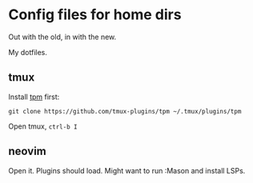 # Config files for home dirs

Out with the old, in with the new.

My dotfiles.

## tmux

Install [tpm](https://github.com/tmux-plugins/tpm) first:

`git clone https://github.com/tmux-plugins/tpm ~/.tmux/plugins/tpm`

Open tmux, `ctrl-b I`

## neovim

Open it. Plugins should load. Might want to run :Mason and install LSPs.
